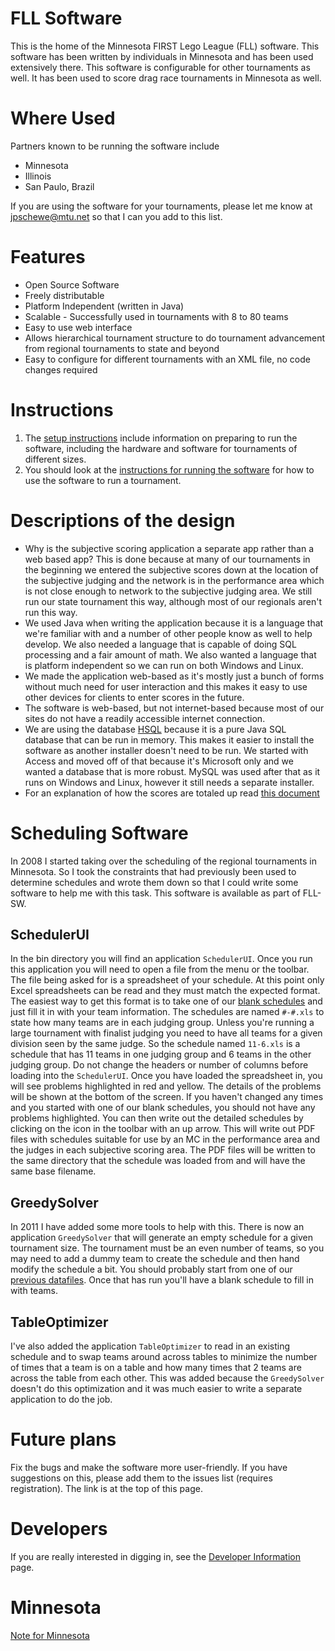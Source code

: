 FLL Software
============
This is the home of the Minnesota FIRST Lego League (FLL) software. This software has been written by individuals in Minnesota and has been used extensively there. This software is configurable for other tournaments as well. It has been used to score drag race tournaments in Minnesota as well.

Where Used
==========
Partners known to be running the software include

  * Minnesota
  * Illinois
  * San Paulo, Brazil

If you are using the software for your tournaments, please let me know
at jpschewe@mtu.net so that I can you add to this list.

Features
========
  * Open Source Software
  * Freely distributable
  * Platform Independent (written in Java)
  * Scalable - Successfully used in tournaments with 8 to 80 teams
  * Easy to use web interface
  * Allows hierarchical tournament structure to do tournament advancement from regional tournaments to state and beyond
  * Easy to configure for different tournaments with an XML file, no code changes required

Instructions
============
  1. The [setup instructions](SetupInstructions.md) include information on preparing to run the software, including the hardware and software for tournaments of different sizes.
  1. You should look at the [instructions for running the software](InstructionsForRunningTheSoftware.md) for how to use the software to run a tournament.


Descriptions of the design
==========================
  * Why is the subjective scoring application a separate app rather than a web based app? This is done because at many of our tournaments in the beginning we entered the subjective scores down at the location of the subjective judging and the network is in the performance area which is not close enough to network to the subjective judging area. We still run our state tournament this way, although most of our regionals aren't run this way.
  * We used Java when writing the application because it is a language that we're familiar with and a number of other people know as well to help develop. We also needed a language that is capable of doing SQL processing and a fair amount of math. We also wanted a language that is platform independent so we can run on both Windows and Linux.
  * We made the application web-based as it's mostly just a bunch of forms without much need for user interaction and this makes it easy to use other devices for clients to enter scores in the future.
  * The software is web-based, but not internet-based because most of our sites do not have a readily accessible internet connection.
  * We are using the database     [HSQL](http://www.hsqldb.org/) because it is a pure Java SQL database that can be run in memory. This makes it easier to install the software as another installer doesn't need to be run. We started with Access and moved off of that because it's Microsoft only and we wanted a database that is more robust. MySQL was used after that as it runs on Windows and Linux, however it still needs a separate installer.
  * For an explanation of how the scores are totaled up read [this document](http://fll-sw.sourceforge.net/ScoreExplaination.pdf)

Scheduling Software
===================
In 2008 I started taking over the scheduling of the regional tournaments in Minnesota. So I took the constraints that had previously been used to determine schedules and wrote them down so that I could write some software to help me with this task. This software is available as part of FLL-SW. 

SchedulerUI
-----------
In the bin directory you will find an application `SchedulerUI`. Once you run this application you will need to open a file from the menu or the toolbar. The file being asked for is a spreadsheet of your schedule. At this point only Excel spreadsheets can be read and they must match the expected format. The easiest way to get this format is to take one of our [blank schedules](https://sourceforge.net/p/fll-sw/code/ci/master/tree/scheduling/datafiles) and just fill it in with your team information. The schedules are named `#-#.xls` to state how many teams are in each judging group. Unless you're running a large tournament with finalist judging you need to have all teams for a given division seen by the same judge. So the schedule named `11-6.xls` is a schedule that has 11 teams in one judging group and 6 teams in the other judging group. Do not change the headers or number of columns before loading into the `SchedulerUI`. Once you have loaded the spreadsheet in, you will see problems highlighted in red and yellow. The details of the problems will be shown at the bottom of the screen. If you haven't changed any times and you started with one of our blank schedules, you should not have any problems highlighted. You can then write out the detailed schedules by clicking on the icon in the toolbar with an up arrow. This will write out PDF files with schedules suitable for use by an MC in the performance area and the judges in each subjective scoring area. The PDF files will be written to the same directory that the schedule was loaded from and will have the same base filename.

GreedySolver
------------
In 2011 I have added some more tools to help with this. There is now an application `GreedySolver` that will generate an empty schedule for a given tournament size. The tournament must be an even number of teams, so you may need to add a dummy team to create the schedule and then hand modify the schedule a bit. You should probably start from one of our [previous datafiles](https://sourceforge.net/p/fll-sw/code/ci/master/tree/scheduling/datafiles). Once that has run you'll have a blank schedule to fill in with teams. 

TableOptimizer
--------------
I've also added the application `TableOptimizer` to read in an existing schedule and to swap teams around across tables to minimize the number of times that a team is on a table and how many times that 2 teams are across the table from each other. This was added because the `GreedySolver` doesn't do this optimization and it was much easier to write a separate application to do the job.


Future plans
============
Fix the bugs and make the software more user-friendly. If you have suggestions on this, please add them to the issues list (requires registration). The link is at the top of this page.

Developers
==========
If you are really interested in digging in, see the [Developer Information](DeveloperInformation) page.

Minnesota
=========
[Note for Minnesota](MinnesotaNotes)
